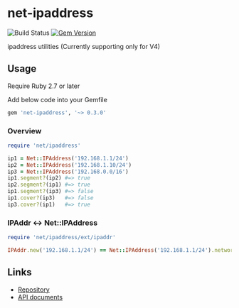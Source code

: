 # net-ipaddress

![Build Status](https://github.com/kachick/net-ipaddress/actions/workflows/test_behaviors.yml/badge.svg?branch=main)
[![Gem Version](https://badge.fury.io/rb/net-ipaddress.svg)](http://badge.fury.io/rb/net-ipaddress)

ipaddress utilities (Currently supporting only for V4)

## Usage

Require Ruby 2.7 or later

Add below code into your Gemfile

```ruby
gem 'net-ipaddress', '~> 0.3.0'
```

### Overview

```ruby
require 'net/ipaddress'
```

```ruby
ip1 = Net::IPAddress('192.168.1.1/24')
ip2 = Net::IPAddress('192.168.1.10/24')
ip3 = Net::IPAddress('192.168.0.0/16')
ip1.segment?(ip2) #=> true
ip2.segment?(ip1) #=> true
ip1.segment?(ip3) #=> false
ip1.cover?(ip3)   #=> false
ip3.cover?(ip1)   #=> true
```

### IPAddr <-> Net::IPAddress

```ruby
require 'net/ipaddress/ext/ipaddr'

IPAddr.new('192.168.1.1/24') == Net::IPAddress('192.168.1.1/24').network #=> true
```

## Links

* [Repository](https://github.com/kachick/net-ipaddress)
* [API documents](https://kachick.github.io/net-ipaddress/)
